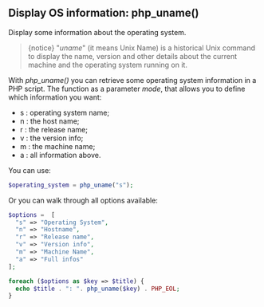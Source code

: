 
## Display OS information: php_uname()
Display some information about the operating system.

>{notice} "_uname_" (it means Unix Name) is a historical Unix command to display the name, version and other details about the current machine and the operating system running on it.

With *php_uname()* you can retrieve some operating system information in a PHP script.
The function as a parameter _mode_, that allows you to define which information you want:
- s : operating system name;
- n : the host name;
- r : the release name;
- v : the version info;
- m : the machine name;
- a : all information above.

You can use:
```php
$operating_system = php_uname("s");
```
Or you can walk through all options available:
```php
$options =  [
  "s" => "Operating System",
  "n" => "Hostname",
  "r" => "Release name",
  "v" => "Version info",
  "m" => "Machine Name",
  "a" => "Full infos"
];

foreach ($options as $key => $title) {
  echo $title . ": ". php_uname($key) . PHP_EOL;
}
```
